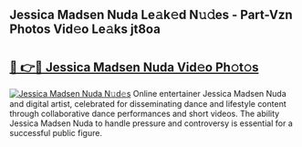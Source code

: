 ## Jessica Madsen Nuda Le𝚊k𝚎d N𝚞𝚍es - Part-Vzn Photos Vid𝚎o Le𝚊ks jt8oa

# <h2><a href="http://fbg4q1.evod.top/?m=Jessica+Madsen+Nuda">🔗 👉🔴 Jessica Madsen Nuda Vid𝚎o Ph𝚘t𝚘s</a></h2>

[![Jessica Madsen Nuda N𝚞d𝚎s](https://i.imgur.com/8V9OHl7.gif)](http://fbg4q1.evod.top/?m=Jessica+Madsen+Nuda)
Online entertainer Jessica Madsen Nuda and digital artist, celebrated for disseminating dance and lifestyle content through collaborative dance performances and short videos. The ability Jessica Madsen Nuda to handle pressure and controversy is essential for a successful public figure. 
